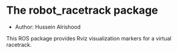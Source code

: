 # The robot_racetrack package

- Author: Hussein Alrishood

This ROS package provides Rviz visualization markers for a virtual racetrack.
